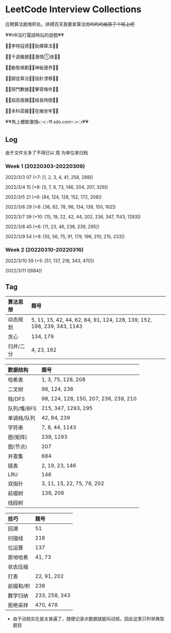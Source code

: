 # LeetCode Interview Collections

应聘算法题堆积处。拼搏百天我要拿算法岗~~呜呜呜给孩子个班上吧~~

💗💗HR沒打電話時玩的遊戲💗💗

🧡💛李特寇德💚💙勁爆算法💜🤎

💛💚千道難題💙💜激情①夜🤎🧡

💚💙動態規劃💜🤎神秘邊界🧡💛

💙💜歸並算法🤎🧡指針漂移💛💚

💜🤎邪門數據🧡💛擊穿條件💚💙

🤎🧡超高復雜💛💚超長時間💙💜

🧡💛本科菜雞💚💙在線坐牢💜🤎

💗💗馬上體驗激情👉👉ff.sdo.com👈👈💗💗

## Log

由于文件太多了不得已以 周 为单位来归档

### Week 1 (20220303-20220309)

2022/3/3 07 (+7: [1, 2, 3, 4, 41, 258, 289])

2022/3/4 15 (+8: [5, 7, 8, 73, 146, 204, 207, 329])

2022/3/5 21 (+6: [84, 124, 128, 152, 172, 208])

2022/3/6 29 (+8: [36, 62, 78, 98, 134, 139, 150, 162])

2022/3/7 39 (+10: [15, 19, 22, 42, 44, 202, 236, 347, 1143, 1293])

2022/3/8 45 (+6: [11, 23, 46, 238, 239, 295])

2022/3/9 54 (+9: [55, 56, 75, 91, 179, 198, 210, 215, 233])

### Week 2 (20220310-20220316)

2022/3/10 59 (+5: [51, 137, 218, 343, 470])

2022/3/11 ([684])

## Tag

| 算法思想 | 题号 |
| :--- | :--- |
| 动态规划 | 5, 11, 15, 42, 44, 62, 84, 91, 124, 128, 139, 152, 198, 239, 343, 1143 |
| 贪心 | 134, 179 |
| 归并/二分 | 4, 23, 162 |

| 数据结构 | 题号 |
| :--- | :--- |
| 哈希表 | 1, 3, 75, 128, 208 |
| 二叉树 | 98, 124, 236 |
| 栈/DFS | 98, 124, 128, 150, 207, 236, 239, 210 |
| 队列/堆/BFS | 215, 347, 1293, 295 |
| 单调栈/队列 | 42, 84, 239 |
| 字符串 | 7, 8, 44, 1143 |
| 图(矩阵) | 239, 1293 |
| 图(节点) | 207 |
| 并查集 | 684 |
| 链表 | 2, 19, 23, 146 |
| LRU | 146 |
| 双指针 | 3, 11, 15, 22, 75, 78, 202 |
| 前缀树 | 139, 208 |
| 线段树 |  |


| 技巧 | 题号 |
| :--- | :--- |
| 回溯 | 51 |
| 扫描线 | 218 |
| 位运算 | 137 |
| 原地哈希 | 41, 73 |
| 状态压缩 |  |
| 打表 | 22, 91, 202 |
| 前缀和/积 | 238 |
| 数学归纳 | 233, 258, 343 |
| 拒绝采样 | 470, 478 |

* 由于动规实在是太普遍了，随便记录点数据就能叫动规，因此这里只列举典型题目
